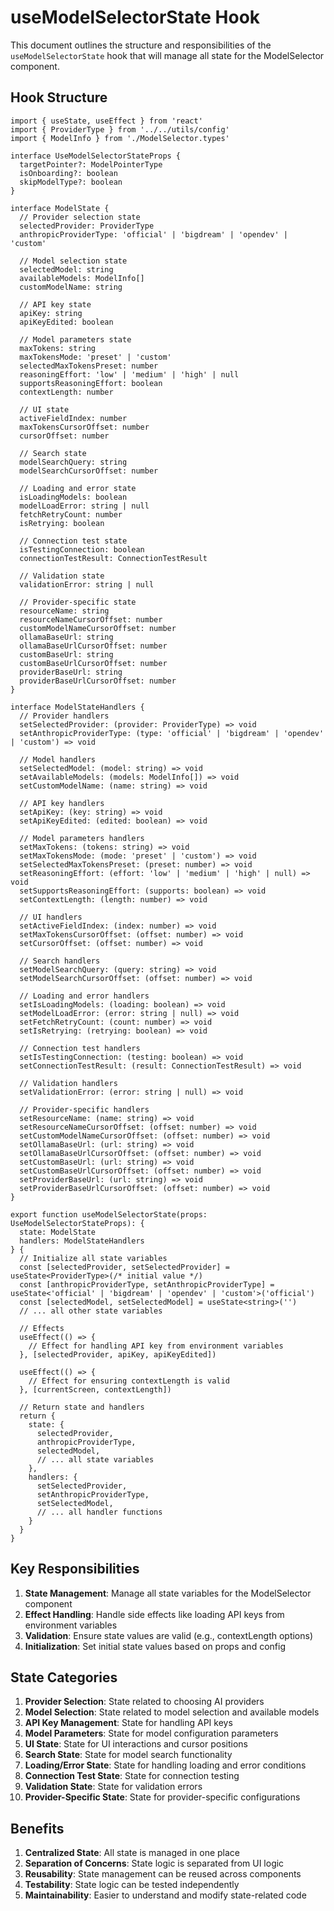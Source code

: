 # useModelSelectorState Hook

This document outlines the structure and responsibilities of the `useModelSelectorState` hook that will manage all state for the ModelSelector component.

## Hook Structure

```tsx
import { useState, useEffect } from 'react'
import { ProviderType } from '../../utils/config'
import { ModelInfo } from './ModelSelector.types'

interface UseModelSelectorStateProps {
  targetPointer?: ModelPointerType
  isOnboarding?: boolean
  skipModelType?: boolean
}

interface ModelState {
  // Provider selection state
  selectedProvider: ProviderType
  anthropicProviderType: 'official' | 'bigdream' | 'opendev' | 'custom'
  
  // Model selection state
  selectedModel: string
  availableModels: ModelInfo[]
  customModelName: string
  
  // API key state
  apiKey: string
  apiKeyEdited: boolean
  
  // Model parameters state
  maxTokens: string
  maxTokensMode: 'preset' | 'custom'
  selectedMaxTokensPreset: number
  reasoningEffort: 'low' | 'medium' | 'high' | null
  supportsReasoningEffort: boolean
  contextLength: number
  
  // UI state
  activeFieldIndex: number
  maxTokensCursorOffset: number
  cursorOffset: number
  
  // Search state
  modelSearchQuery: string
  modelSearchCursorOffset: number
  
  // Loading and error state
  isLoadingModels: boolean
  modelLoadError: string | null
  fetchRetryCount: number
  isRetrying: boolean
  
  // Connection test state
  isTestingConnection: boolean
  connectionTestResult: ConnectionTestResult
  
  // Validation state
  validationError: string | null
  
  // Provider-specific state
  resourceName: string
  resourceNameCursorOffset: number
  customModelNameCursorOffset: number
  ollamaBaseUrl: string
  ollamaBaseUrlCursorOffset: number
  customBaseUrl: string
  customBaseUrlCursorOffset: number
  providerBaseUrl: string
  providerBaseUrlCursorOffset: number
}

interface ModelStateHandlers {
  // Provider handlers
  setSelectedProvider: (provider: ProviderType) => void
  setAnthropicProviderType: (type: 'official' | 'bigdream' | 'opendev' | 'custom') => void
  
  // Model handlers
  setSelectedModel: (model: string) => void
  setAvailableModels: (models: ModelInfo[]) => void
  setCustomModelName: (name: string) => void
  
  // API key handlers
  setApiKey: (key: string) => void
  setApiKeyEdited: (edited: boolean) => void
  
  // Model parameters handlers
  setMaxTokens: (tokens: string) => void
  setMaxTokensMode: (mode: 'preset' | 'custom') => void
  setSelectedMaxTokensPreset: (preset: number) => void
  setReasoningEffort: (effort: 'low' | 'medium' | 'high' | null) => void
  setSupportsReasoningEffort: (supports: boolean) => void
  setContextLength: (length: number) => void
  
  // UI handlers
  setActiveFieldIndex: (index: number) => void
  setMaxTokensCursorOffset: (offset: number) => void
  setCursorOffset: (offset: number) => void
  
  // Search handlers
  setModelSearchQuery: (query: string) => void
  setModelSearchCursorOffset: (offset: number) => void
  
  // Loading and error handlers
  setIsLoadingModels: (loading: boolean) => void
  setModelLoadError: (error: string | null) => void
  setFetchRetryCount: (count: number) => void
  setIsRetrying: (retrying: boolean) => void
  
  // Connection test handlers
  setIsTestingConnection: (testing: boolean) => void
  setConnectionTestResult: (result: ConnectionTestResult) => void
  
  // Validation handlers
  setValidationError: (error: string | null) => void
  
  // Provider-specific handlers
  setResourceName: (name: string) => void
  setResourceNameCursorOffset: (offset: number) => void
  setCustomModelNameCursorOffset: (offset: number) => void
  setOllamaBaseUrl: (url: string) => void
  setOllamaBaseUrlCursorOffset: (offset: number) => void
  setCustomBaseUrl: (url: string) => void
  setCustomBaseUrlCursorOffset: (offset: number) => void
  setProviderBaseUrl: (url: string) => void
  setProviderBaseUrlCursorOffset: (offset: number) => void
}

export function useModelSelectorState(props: UseModelSelectorStateProps): {
  state: ModelState
  handlers: ModelStateHandlers
} {
  // Initialize all state variables
  const [selectedProvider, setSelectedProvider] = useState<ProviderType>(/* initial value */)
  const [anthropicProviderType, setAnthropicProviderType] = useState<'official' | 'bigdream' | 'opendev' | 'custom'>('official')
  const [selectedModel, setSelectedModel] = useState<string>('')
  // ... all other state variables
  
  // Effects
  useEffect(() => {
    // Effect for handling API key from environment variables
  }, [selectedProvider, apiKey, apiKeyEdited])
  
  useEffect(() => {
    // Effect for ensuring contextLength is valid
  }, [currentScreen, contextLength])
  
  // Return state and handlers
  return {
    state: {
      selectedProvider,
      anthropicProviderType,
      selectedModel,
      // ... all state variables
    },
    handlers: {
      setSelectedProvider,
      setAnthropicProviderType,
      setSelectedModel,
      // ... all handler functions
    }
  }
}
```

## Key Responsibilities

1. **State Management**: Manage all state variables for the ModelSelector component
2. **Effect Handling**: Handle side effects like loading API keys from environment variables
3. **Validation**: Ensure state values are valid (e.g., contextLength options)
4. **Initialization**: Set initial state values based on props and config

## State Categories

1. **Provider Selection**: State related to choosing AI providers
2. **Model Selection**: State related to model selection and available models
3. **API Key Management**: State for handling API keys
4. **Model Parameters**: State for model configuration parameters
5. **UI State**: State for UI interactions and cursor positions
6. **Search State**: State for model search functionality
7. **Loading/Error State**: State for handling loading and error conditions
8. **Connection Test State**: State for connection testing
9. **Validation State**: State for validation errors
10. **Provider-Specific State**: State for provider-specific configurations

## Benefits

1. **Centralized State**: All state is managed in one place
2. **Separation of Concerns**: State logic is separated from UI logic
3. **Reusability**: State management can be reused across components
4. **Testability**: State logic can be tested independently
5. **Maintainability**: Easier to understand and modify state-related code